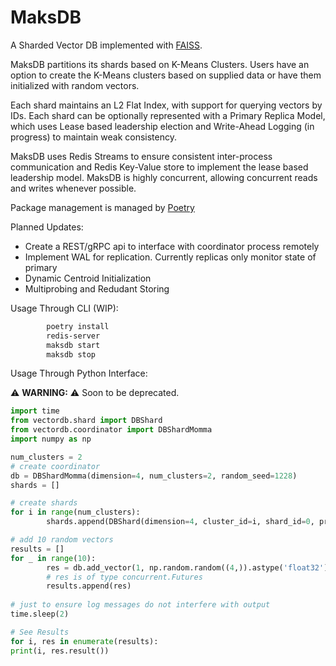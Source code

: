 # MaksDB

A Sharded Vector DB implemented with [FAISS](https://github.com/facebookresearch/faiss).

MaksDB partitions its shards based on K-Means Clusters. Users have an option to create the K-Means clusters based on supplied data or have them initialized with random vectors.

Each shard maintains an L2 Flat Index, with support for querying vectors by IDs. Each shard can be optionally represented with a Primary Replica Model, which uses Lease based leadership election and Write-Ahead Logging (in progress) to maintain weak consistency.  

MaksDB uses Redis Streams to ensure consistent inter-process communication and Redis Key-Value store to implement the lease based leadership model. MaksDB is highly concurrent, allowing concurrent reads and writes whenever possible.

Package management is managed by [Poetry](https://python-poetry.org/)

Planned Updates:

- Create a REST/gRPC api to interface with coordinator process remotely
- Implement WAL for replication. Currently replicas only monitor state of primary
- Dynamic Centroid Initialization
- Multiprobing and Redudant Storing

Usage Through CLI (WIP):

```bash
        poetry install
        redis-server
        maksdb start
        maksdb stop
```

Usage Through Python Interface:

:warning: **WARNING:**  ⚠️ Soon to be deprecated.
  
```python
import time
from vectordb.shard import DBShard
from vectordb.coordinator import DBShardMomma
import numpy as np

num_clusters = 2
# create coordinator
db = DBShardMomma(dimension=4, num_clusters=2, random_seed=1228)
shards = []

# create shards
for i in range(num_clusters):
        shards.append(DBShard(dimension=4, cluster_id=i, shard_id=0, primary_id=0))

# add 10 random vectors
results = []
for _ in range(10):
        res = db.add_vector(1, np.random.random((4,)).astype('float32'))
        # res is of type concurrent.Futures
        results.append(res)
        
# just to ensure log messages do not interfere with output
time.sleep(2)

# See Results
for i, res in enumerate(results):
print(i, res.result())
```
